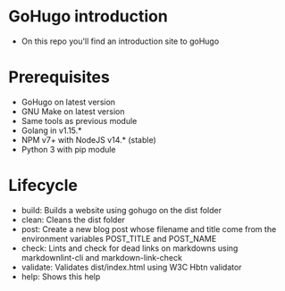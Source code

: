 # GoHugo introduction

* On this repo you'll find an introduction site to goHugo

# Prerequisites

* GoHugo on latest version
* GNU Make on latest version
* Same tools as previous module
* Golang in v1.15.*
* NPM v7+ with NodeJS v14.* (stable)
* Python 3 with pip module

# Lifecycle

* build: Builds a website using gohugo on the dist folder
* clean: Cleans the dist folder
* post: Create a new blog post whose filename and title come from the environment variables POST_TITLE and POST_NAME
* check:   Lints and check for dead links on markdowns using markdownlint-cli and markdown-link-check
* validate:  Validates dist/index.html using W3C Hbtn validator
* help: Shows this help